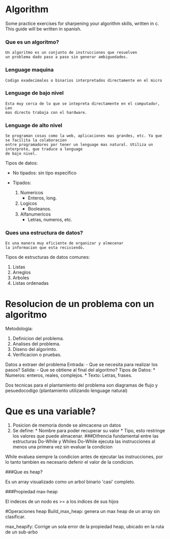 # Algorithm
Some practice exercises for sharpening your algorithm skills, written in c.
This guide will be written in spanish.

### Que es un algoritmo?
    Un algoritmo es un conjunto de instrucciones que resuelven
    un problema dado paso a paso sin generar ambiguedades.
### Lenguage maquina
    Codigo exadecimales o binarios interpretados directamente en el micro

### Lenguage de bajo nivel
    Esta muy cerca de lo que se intepreta directamente en el computador, Len
    mas directo trabaja con el hardware.
### Lenguage de alto nivel
    Se programan cosas como la web, aplicaciones mas grandes, etc. Ya que se facilita la colaboracion
    entre programadores por tener un lenguage mas natural. Utiliza un interprete, que traduce a lenguage
    de bajo nivel.

Tipos de datos:
* No tipados: sin tipo especifico
* Tipados:

  1. Numericos
     - Enteros, long.
  2. Logicos
     - Booleanos.
  3. Alfanumericos
     - Letras, numeros, etc.

### Ques una estructura de datos?
    Es una manera muy eficiente de organizar y almecenar
    la informacion que esta reciviendo.

Tipos de estructuras de datos comunes:
  1. Listas
  2. Arreglos
  3. Arboles
  4. Listas ordenadas

# Resolucion de un problema con un algoritmo

  Metodologia:

   1. Definicion del problema.
   2. Analises del problema.
   3. Diseno del algorimto.
   4. Verificacion o pruebas.

Datos a extraer del problema
    Entrada:
      - Que se necesita para realizar los pasos?
   Salida:
      - Que se obtiene al final del algoritmo?
  Tipos de Datos:
    * Numeros: enteros, reales, complejos.
    * Texto: Letras, frases.

Dos tecnicas para el plantamiento del problema son
diagramas de flujo y pesuedocodigo (plantamiento utilizando lenguage natural)

# Que es una variable?
  1. Posicion de memoria donde se almcacena un datos
  2. Se define:
    * Nombre para poder recuperar su valor
    *  Tipo, esto restringe los valores que puede almacenar.
###Difrencia fundamental entre las estructuras Do-While y Whiles
  Do-While ejecuta las instrucciones al menos una primera vez sin evaluar la condicion

  While evaluea siempre la condicion antes de ejecutar las instrucciones, por lo tanto tambien es necesario defenir el valor de la condicion.

###Que es heap?

  Es un array visualizado como un arbol binario 'casi' completo.

###Propiedad max-heap

  El indeces de un nodo es >= a los indices de sus hijos

#Operaciones heap
  Build_max_heap: genera un max heap de un array sin clasificar.

  max_heapify: Corrige un sola error de la propiedad heap, ubicado en la ruta de un sub-arbo
